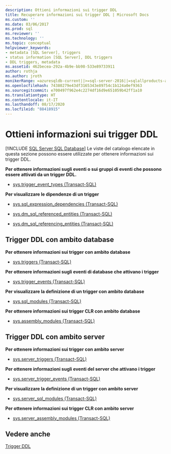 ```yaml
---
description: Ottieni informazioni sui trigger DDL
title: Recuperare informazioni sui trigger DDL | Microsoft Docs
ms.custom: ''
ms.date: 03/06/2017
ms.prod: sql
ms.reviewer: ''
ms.technology: ''
ms.topic: conceptual
helpviewer_keywords:
- metadata [SQL Server], triggers
- status information [SQL Server], DDL triggers
- DDL triggers, metadata
ms.assetid: 462becea-292a-4b9e-bb98-533e89733911
author: rothja
ms.author: jroth
monikerRange: =azuresqldb-current||>=sql-server-2016||=sqlallproducts-allversions||>=sql-server-linux-2017||=azuresqldb-mi-current
ms.openlocfilehash: 74380279e43df3165343e89754c1b124a0ef9363
ms.sourcegitcommit: e700497f962e4c2274df16d9e651059b42ff1a10
ms.translationtype: HT
ms.contentlocale: it-IT
ms.lasthandoff: 08/17/2020
ms.locfileid: "88418915"
---
```

# <a name="get-information-about-ddl-triggers"></a>Ottieni informazioni sui trigger DDL
[!INCLUDE [SQL Server SQL Database](../../includes/applies-to-version/sql-asdb.md)]
  Le viste del catalogo elencate in questa sezione possono essere utilizzate per ottenere informazioni sui trigger DDL.  
  
 **Per ottenere informazioni sugli eventi o sui gruppi di eventi che possono essere attivati da un trigger DDL.**  
  
-   [sys.trigger_event_types &#40;Transact-SQL&#41;](../../relational-databases/system-catalog-views/sys-trigger-event-types-transact-sql.md)  
  
 **Per visualizzare le dipendenze di un trigger**  
  
-   [sys.sql_expression_dependencies &#40;Transact-SQL&#41;](../../relational-databases/system-catalog-views/sys-sql-expression-dependencies-transact-sql.md)  
  
-   [sys.dm_sql_referenced_entities &#40;Transact-SQL&#41;](../../relational-databases/system-dynamic-management-views/sys-dm-sql-referenced-entities-transact-sql.md)  
  
-   [sys.dm_sql_referencing_entities &#40;Transact-SQL&#41;](../../relational-databases/system-dynamic-management-views/sys-dm-sql-referencing-entities-transact-sql.md)  
  
## <a name="database-scoped-ddl-triggers"></a>Trigger DDL con ambito database  
 **Per ottenere informazioni sui trigger con ambito database**  
  
-   [sys.triggers &#40;Transact-SQL&#41;](../../relational-databases/system-catalog-views/sys-triggers-transact-sql.md)  
  
 **Per ottenere informazioni sugli eventi di database che attivano i trigger**  
  
-   [sys.trigger_events &#40;Transact-SQL&#41;](../../relational-databases/system-catalog-views/sys-trigger-events-transact-sql.md)  
  
 **Per visualizzare la definizione di un trigger con ambito database**  
  
-   [sys.sql_modules &#40;Transact-SQL&#41;](../../relational-databases/system-catalog-views/sys-sql-modules-transact-sql.md)  
  
 **Per ottenere informazioni sui trigger CLR con ambito database**  
  
-   [sys.assembly_modules &#40;Transact-SQL&#41;](../../relational-databases/system-catalog-views/sys-assembly-modules-transact-sql.md)  
  
## <a name="server-scoped-ddl-triggers"></a>Trigger DDL con ambito server  
 **Per ottenere informazioni sui trigger con ambito server**  
  
-   [sys.server_triggers &#40;Transact-SQL&#41;](../../relational-databases/system-catalog-views/sys-server-triggers-transact-sql.md)  
  
 **Per ottenere informazioni sugli eventi del server che attivano i trigger**  
  
-   [sys.server_trigger_events &#40;Transact-SQL&#41;](../../relational-databases/system-catalog-views/sys-server-trigger-events-transact-sql.md)  
  
 **Per visualizzare la definizione di un trigger con ambito server**  
  
-   [sys.server_sql_modules &#40;Transact-SQL&#41;](../../relational-databases/system-catalog-views/sys-server-sql-modules-transact-sql.md)  
  
 **Per ottenere informazioni sui trigger CLR con ambito server**  
  
-   [sys.server_assembly_modules &#40;Transact-SQL&#41;](../../relational-databases/system-catalog-views/sys-server-assembly-modules-transact-sql.md)  
  
## <a name="see-also"></a>Vedere anche  
 [Trigger DDL](../../relational-databases/triggers/ddl-triggers.md)  
  
  

